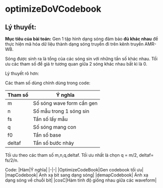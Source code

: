 # optimizeDoVCodebook
## Lý thuyết:

**Mục tiêu của bài toán:** Gen 1 tập hình dạng sóng đảm bảo **đủ khác nhau** để thực hiện mã hóa dữ liệu thành dạng sóng truyền đi trên kênh truyền AMR-WB.

Sóng được sinh ra là tổng của các sóng sin với những tần số khác nhau.
Tối ưu các tham số để giá tr tương quan giữa 2 sóng khác nhau bất kì là 0.

Lý thuyết rõ hơn:

Các tham số dùng chính dùng trong code:


|Tham số|Ý nghĩa|
|-|-|
|m|Số sóng wave form cần gen|
|n|Số mẫu trong 1 sóng sin|
|fs|Tần số lấy mẫu|
|q|Số sóng mang con|
|f0|Tần số base|
|deltaf|Tần số bước nhảy|

Tối ưu theo các tham số m,n,q,deltaf. Tối ưu nhất là chọn q = m/2, deltaf= fs/2/n.

Code:
|Hàm|Ý nghĩa|
|-|-|
|OptimizeCodeBook|Gen codebook tối ưu|
|mapCodebook| Ánh xạ bit sang dạng sóng|
|demapCodebook| Ánh xạ dạng sóng về chuỗi bit|
|cosC|Hàm tính độ giống nhau giữa các waveform|

